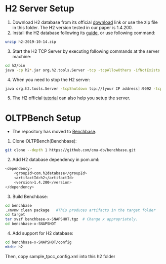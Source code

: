 H2 Server Setup
====

1. Download H2 database from its official [download](http://www.h2database.com/html/download-archive.html) link or use the zip file in this folder. The H2 version tested in our paper is 1.4.200.
2. Install the H2 database following its [guide](http://www.h2database.com/html/installation.html), or use following command:
```bash
unzip h2-2019-10-14.zip
```
3. Start the H2 TCP Server by executing following commands at the server machine:
```bash
cd h2/bin
java -cp h2*.jar org.h2.tools.Server -tcp -tcpAllowOthers -ifNotExists -tcpPassword 'yourpassword' &
```
4. When you need to stop the H2 server:
```bash
java org.h2.tools.Server -tcpShutdown tcp://[your IP address]:9092 -tcpPassword 'yourpassword'
```
5. The H2 official [tutorial](http://www.h2database.com/html/tutorial.html#using_server) can also help you setup the server.

OLTPBench Setup
====

* The repository has moved to [Benchbase](https://github.com/cmu-db/benchbase/tree/main).

1. Clone OLTPBench(Benchbase):
```bash
git clone --depth 1 https://github.com/cmu-db/benchbase.git
```

2. Add H2 database dependency in pom.xml:
```bash
<dependency>
    <groupId>com.h2database</groupId>
    <artifactId>h2</artifactId>
    <version>1.4.200</version>
</dependency>
```

3. Build Benchbase:
```bash
cd benchbase
./mvnw clean package   #This produces artifacts in the target folder
cd target
tar xvzf benchbase-x-SNAPSHOT.tgz  # Change x appropriately.
cd benchbase-x-SNAPSHOT
```

4. Add support for H2 database:
```bash
cd benchbase-x-SNAPSHOT/config
mkdir h2
```
Then, copy sample_tpcc_config.xml into this h2 folder
